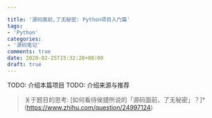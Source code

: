 ```yaml
---

title: '源码面前,了无秘密: Python项目入门篇'
tags:
- 'Python'
categories:
- '源码笔记'
comments: true
date: 2020-02-25T15:32:28+08:00
draft: true
---
```

TODO: 介绍本篇项目
TODO: 介绍来源与推荐

> 关于题目的思考: [如何看待侯捷所说的「源码面前，了无秘密」？]*(https://www.zhihu.com/question/24997124)

<!-- more -->
